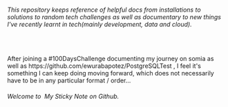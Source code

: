 ###### This repository keeps reference of helpful docs from installations to solutions to random tech challenges as well as documentary to new things I've recently learnt in tech(mainly development, data and cloud).
<br>
<p> After joining a #100DaysChallenge documenting my journey on somia as well as https://github.com/ewurabapotez/PostgreSQLTest , I feel it's something I can keep doing moving forward, which does not necessarily have to be in any particular format / order... </p>

###### Welcome to &nbsp;My Sticky Note on Github.